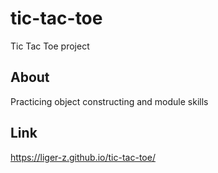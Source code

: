 # tic-tac-toe
Tic Tac Toe project

## About
Practicing object constructing and module skills

## Link
https://liger-z.github.io/tic-tac-toe/